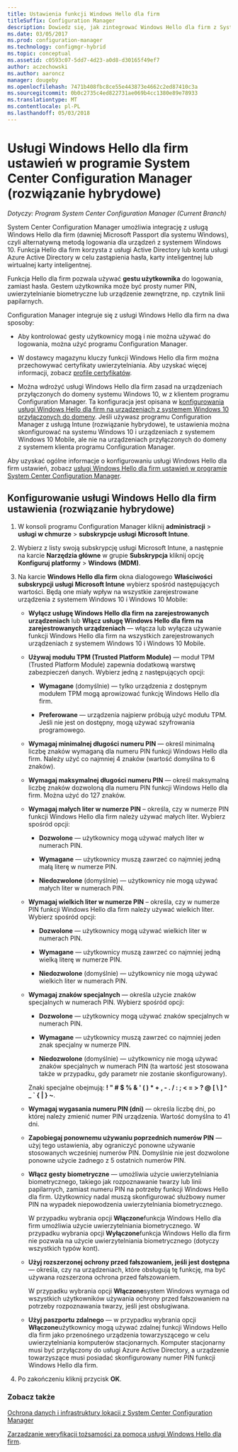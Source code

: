 ```yaml
---
title: Ustawienia funkcji Windows Hello dla firm
titleSuffix: Configuration Manager
description: Dowiedz się, jak zintegrować Windows Hello dla firm z System Center Configuration Manager.
ms.date: 03/05/2017
ms.prod: configuration-manager
ms.technology: configmgr-hybrid
ms.topic: conceptual
ms.assetid: c0593c07-5dd7-4d23-a0d8-d30165f49ef7
author: aczechowski
ms.author: aaroncz
manager: dougeby
ms.openlocfilehash: 7471b408fbc8ce55e443873e4662c2ed87410c3a
ms.sourcegitcommit: 0b0c2735c4ed822731ae069b4cc1380e89e78933
ms.translationtype: MT
ms.contentlocale: pl-PL
ms.lasthandoff: 05/03/2018
---
```

# <a name="windows-hello-for-business-settings-in-system-center-configuration-manager-hybrid"></a>Usługi Windows Hello dla firm ustawień w programie System Center Configuration Manager (rozwiązanie hybrydowe)

*Dotyczy: Program System Center Configuration Manager (Current Branch)*

System Center Configuration Manager umożliwia integrację z usługą Windows Hello dla firm (dawniej Microsoft Passport dla systemu Windows), czyli alternatywną metodą logowania dla urządzeń z systemem Windows 10. Funkcja Hello dla firm korzysta z usługi Active Directory lub konta usługi Azure Active Directory w celu zastąpienia hasła, karty inteligentnej lub wirtualnej karty inteligentnej.  

Funkcja Hello dla firm pozwala używać **gestu użytkownika** do logowania, zamiast hasła. Gestem użytkownika może być prosty numer PIN, uwierzytelnianie biometryczne lub urządzenie zewnętrzne, np. czytnik linii papilarnych.  

 Configuration Manager integruje się z usługi Windows Hello dla firm na dwa sposoby:  

-   Aby kontrolować gesty użytkownicy mogą i nie można używać do logowania, można użyć programu Configuration Manager.  

-   W dostawcy magazynu kluczy funkcji Windows Hello dla firm można przechowywać certyfikaty uwierzytelniania. Aby uzyskać więcej informacji, zobacz [profile certyfikatów](create-pfx-certificate-profiles.md).  

- Można wdrożyć usługi Windows Hello dla firm zasad na urządzeniach przyłączonych do domeny systemu Windows 10, w z klientem programu Configuration Manager. Ta konfiguracja jest opisana w [konfigurowania usługi Windows Hello dla firm na urządzeniach z systemem Windows 10 przyłączonych do domeny](../../protect/deploy-use/windows-hello-for-business-settings.md#configure-windows-hello-for-business-on-domain-joined-windows-10-devices). Jeśli używasz programu Configuration Manager z usługą Intune (rozwiązanie hybrydowe), te ustawienia można skonfigurować na systemu Windows 10 i urządzeniach z systemem Windows 10 Mobile, ale nie na urządzeniach przyłączonych do domeny z systemem klienta programu Configuration Manager.   

Aby uzyskać ogólne informacje o konfigurowaniu usługi Windows Hello dla firm ustawień, zobacz [usługi Windows Hello dla firm ustawień w programie System Center Configuration Manager](../../protect/deploy-use/windows-hello-for-business-settings.md).

## <a name="configure-windows-hello-for-business-settings-hybrid"></a>Konfigurowanie usługi Windows Hello dla firm ustawienia (rozwiązanie hybrydowe)  

1.  W konsoli programu Configuration Manager kliknij **administracji** > **usługi w chmurze** > **subskrypcje usługi Microsoft Intune**.  

3.  Wybierz z listy swoją subskrypcję usługi Microsoft Intune, a następnie na karcie **Narzędzia główne** w grupie **Subskrypcja** kliknij opcję **Konfiguruj platformy** > **Windows (MDM)**.  

4.  Na karcie **Windows Hello dla firm** okna dialogowego **Właściwości subskrypcji usługi Microsoft Intune** wybierz spośród następujących wartości. Będą one miały wpływ na wszystkie zarejestrowane urządzenia z systemem Windows 10 i Windows 10 Mobile:  

    -   **Wyłącz usługę Windows Hello dla firm na zarejestrowanych urządzeniach** lub **Włącz usługę Windows Hello dla firm na zarejestrowanych urządzeniach** — włącza lub wyłącza używanie funkcji Windows Hello dla firm na wszystkich zarejestrowanych urządzeniach z systemem Windows 10 i Windows 10 Mobile.  

    -   **Używaj modułu TPM (Trusted Platform Module)** — moduł TPM (Trusted Platform Module) zapewnia dodatkową warstwę zabezpieczeń danych. Wybierz jedną z następujących opcji:  

        -   **Wymagane** (domyślnie) — tylko urządzenia z dostępnym modułem TPM mogą aprowizować funkcję Windows Hello dla firm.  

        -   **Preferowane** — urządzenia najpierw próbują użyć modułu TPM. Jeśli nie jest on dostępny, mogą używać szyfrowania programowego.  

    -   **Wymagaj minimalnej długości numeru PIN** — określ minimalną liczbę znaków wymaganą dla numeru PIN funkcji Windows Hello dla firm. Należy użyć co najmniej 4 znaków (wartość domyślna to 6 znaków).  

    -   **Wymagaj maksymalnej długości numeru PIN** — określ maksymalną liczbę znaków dozwoloną dla numeru PIN funkcji Windows Hello dla firm. Można użyć do 127 znaków.  

    -   **Wymagaj małych liter w numerze PIN** – określa, czy w numerze PIN funkcji Windows Hello dla firm należy używać małych liter. Wybierz spośród opcji:  

        -   **Dozwolone** — użytkownicy mogą używać małych liter w numerach PIN.  

        -   **Wymagane** — użytkownicy muszą zawrzeć co najmniej jedną małą literę w numerze PIN.  

        -   **Niedozwolone** (domyślnie) — użytkownicy nie mogą używać małych liter w numerach PIN.  

    -   **Wymagaj wielkich liter w numerze PIN** – określa, czy w numerze PIN funkcji Windows Hello dla firm należy używać wielkich liter. Wybierz spośród opcji:  

        -   **Dozwolone** — użytkownicy mogą używać wielkich liter w numerach PIN.  

        -   **Wymagane** — użytkownicy muszą zawrzeć co najmniej jedną wielką literę w numerze PIN.  

        -   **Niedozwolone** (domyślnie) — użytkownicy nie mogą używać wielkich liter w numerach PIN.  

    -   **Wymagaj znaków specjalnych** — określa użycie znaków specjalnych w numerach PIN. Wybierz spośród opcji:  

        -   **Dozwolone** — użytkownicy mogą używać znaków specjalnych w numerach PIN.  

        -   **Wymagane** — użytkownicy muszą zawrzeć co najmniej jeden znak specjalny w numerze PIN.  

        -   **Niedozwolone** (domyślnie) — użytkownicy nie mogą używać znaków specjalnych w numerach PIN (ta wartość jest stosowana także w przypadku, gdy parametr nie zostanie skonfigurowany).  

         Znaki specjalne obejmują: **! " # $ % & ' ( ) \* + , - . / : ; < = > ? @ [ \ ] ^ _ ` { &#124; } ~**.  

    -   **Wymagaj wygasania numeru PIN (dni)** — określa liczbę dni, po której należy zmienić numer PIN urządzenia. Wartość domyślna to 41 dni.  

    -   **Zapobiegaj ponownemu używaniu poprzednich numerów PIN** — użyj tego ustawienia, aby ograniczyć ponowne używanie stosowanych wcześniej numerów PIN. Domyślnie nie jest dozwolone ponowne użycie żadnego z 5 ostatnich numerów PIN.  

    -   **Włącz gesty biometryczne** — umożliwia użycie uwierzytelniania biometrycznego, takiego jak rozpoznawanie twarzy lub linii papilarnych, zamiast numeru PIN na potrzeby funkcji Windows Hello dla firm. Użytkownicy nadal muszą skonfigurować służbowy numer PIN na wypadek niepowodzenia uwierzytelniania biometrycznego.  

         W przypadku wybrania opcji **Włączone**funkcja Windows Hello dla firm umożliwia użycie uwierzytelniania biometrycznego.  W przypadku wybrania opcji **Wyłączone**funkcja Windows Hello dla firm nie pozwala na użycie uwierzytelniania biometrycznego (dotyczy wszystkich typów kont).  

    -   **Użyj rozszerzonej ochrony przed fałszowaniem, jeśli jest dostępna** — określa, czy na urządzeniach, które obsługują tę funkcję, ma być używana rozszerzona ochrona przed fałszowaniem.  

         W przypadku wybrania opcji **Włączone**system Windows wymaga od wszystkich użytkowników używania ochrony przed fałszowaniem na potrzeby rozpoznawania twarzy, jeśli jest obsługiwana.  

    -   **Użyj paszportu zdalnego** — w przypadku wybrania opcji **Włączone**użytkownicy mogą używać zdalnej funkcji Windows Hello dla firm jako przenośnego urządzenia towarzyszącego w celu uwierzytelniania komputerów stacjonarnych. Komputer stacjonarny musi być przyłączony do usługi Azure Active Directory, a urządzenie towarzyszące musi posiadać skonfigurowany numer PIN funkcji Windows Hello dla firm.  

5.  Po zakończeniu kliknij przycisk **OK**.  

### <a name="see-also"></a>Zobacz także  
 [Ochrona danych i infrastruktury lokacji z System Center Configuration Manager](../../protect/understand/protect-data-and-site-infrastructure.md)

 [Zarządzanie weryfikacji tożsamości za pomocą usługi Windows Hello dla firm](https://technet.microsoft.com/itpro/windows/keep-secure/manage-identity-verification-using-microsoft-passport).  

